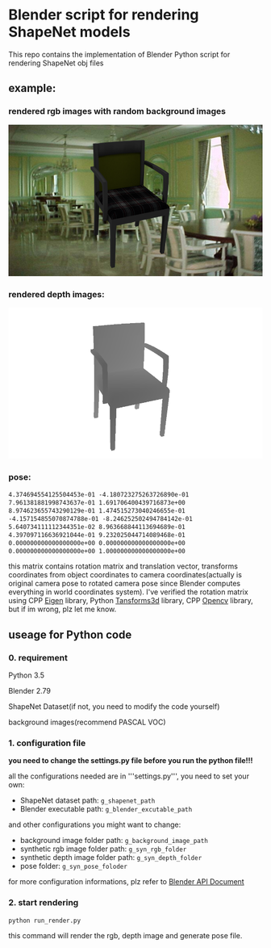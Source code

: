 # Blender script for rendering ShapeNet models

This repo contains the implementation of Blender Python script for rendering 
ShapeNet obj files

## example:

### rendered rgb images with random background images

<img src="samples/blender-000001.color.png" height="300"></a>


### rendered depth images:

<img src="samples/blender-000001.depth.png" height="300"></a>

### pose:

```text
4.374694554125504453e-01 -4.180723275263726890e-01 7.961381881998743637e-01 1.691706400439716873e+00
8.974623655743290129e-01 1.474515273040246655e-01 -4.157154855070874788e-01 -8.246252502494784142e-01
5.640734111112344351e-02 8.963668844113694689e-01 4.397097116636921044e-01 9.232025044714089468e-01
0.000000000000000000e+00 0.000000000000000000e+00 0.000000000000000000e+00 1.000000000000000000e+00
```
this matrix contains rotation matrix and translation vector, transforms coordinates from 
object coordinates to camera coordinates(actually is original camera pose to rotated camera 
pose since Blender computes everything in world coordinates system). I've verified the rotation 
matrix using CPP [Eigen](http://eigen.tuxfamily.org/index.php?title=Main_Page) library, Python
[Tansforms3d](https://pypi.org/project/transforms3d/) library, CPP [Opencv](https://opencv.org/) 
library, but if im wrong, plz let me know.  

## useage for Python code

### 0. requirement

Python 3.5

Blender 2.79

ShapeNet Dataset(if not, you need to modify the code yourself)

background images(recommend PASCAL VOC)

### 1. configuration file

**you need to change the settings.py file before you run the python file!!!**

all the configurations needed are in '''settings.py''', you need to set your own:  
- ShapeNet dataset path: ```g_shapenet_path```
- Blender executable path: ```g_blender_excutable_path```


and other configurations you might want to change:
- background image folder path: ```g_background_image_path```
- synthetic rgb image folder path: ```g_syn_rgb_folder```
- synthetic depth image folder path: ```g_syn_depth_folder```
- pose folder: ```g_syn_pose_foloder```

for more configuration informations, plz refer to [Blender API Document](https://docs.blender.org/api/2.79/)

### 2. start rendering

```text
python run_render.py
```

this command will render the rgb, depth image and generate pose file.